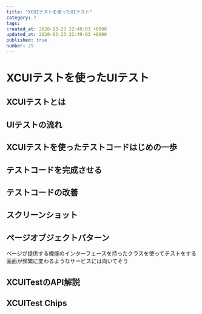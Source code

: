 ```yaml
---
title: "XCUIテストを使ったUIテスト"
category: 7
tags: 
created_at: 2020-03-23 22:49:03 +0900
updated_at: 2020-03-23 22:49:03 +0900
published: true
number: 29
---
```


# XCUIテストを使ったUIテスト
## XCUIテストとは
## UIテストの流れ
## XCUIテストを使ったテストコードはじめの一歩
## テストコードを完成させる
## テストコードの改善
## スクリーンショット
## ページオブジェクトパターン
ページが提供する機能のインターフェースを持ったクラスを使ってテストをする
画面が頻繁に変わるようなサービスには向いてそう
## XCUITestのAPI解説
## XCUITest Chips
